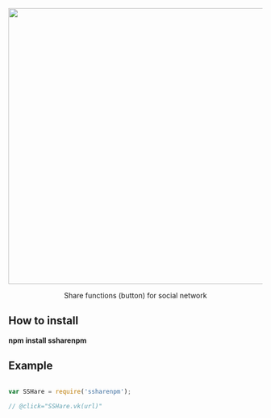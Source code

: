 <p align="center">
    <img src="https://chriseggleston.com/wp-content/uploads/2015/12/Social-Sharing-Main.jpg" width="546">
</p>

<p align="center">
    Share functions (button) for social network
</p>

## How to install

**npm install ssharenpm**

## Example

```javascript

var SSHare = require('ssharenpm');

// @click="SSHare.vk(url)"

```

